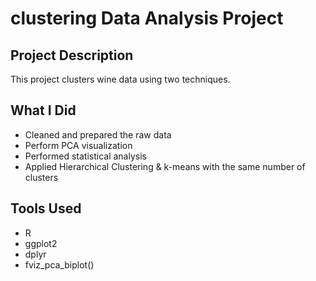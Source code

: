 # clustering Data Analysis Project

## Project Description
This project clusters wine data using two techniques.

## What I Did
- Cleaned and prepared the raw data
- Perform PCA visualization 
- Performed statistical analysis
- Applied Hierarchical Clustering & k-means with the same number of clusters

## Tools Used
- R
- ggplot2
- dplyr
- fviz_pca_biplot()


